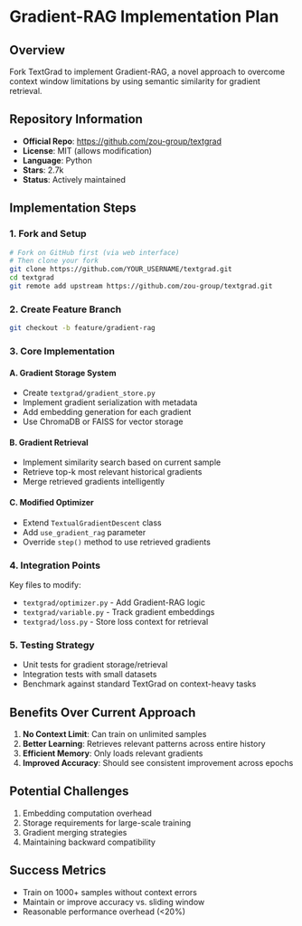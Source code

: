 # Gradient-RAG Implementation Plan

## Overview
Fork TextGrad to implement Gradient-RAG, a novel approach to overcome context window limitations by using semantic similarity for gradient retrieval.

## Repository Information
- **Official Repo**: https://github.com/zou-group/textgrad
- **License**: MIT (allows modification)
- **Language**: Python
- **Stars**: 2.7k
- **Status**: Actively maintained

## Implementation Steps

### 1. Fork and Setup
```bash
# Fork on GitHub first (via web interface)
# Then clone your fork
git clone https://github.com/YOUR_USERNAME/textgrad.git
cd textgrad
git remote add upstream https://github.com/zou-group/textgrad.git
```

### 2. Create Feature Branch
```bash
git checkout -b feature/gradient-rag
```

### 3. Core Implementation

#### A. Gradient Storage System
- Create `textgrad/gradient_store.py`
- Implement gradient serialization with metadata
- Add embedding generation for each gradient
- Use ChromaDB or FAISS for vector storage

#### B. Gradient Retrieval
- Implement similarity search based on current sample
- Retrieve top-k most relevant historical gradients
- Merge retrieved gradients intelligently

#### C. Modified Optimizer
- Extend `TextualGradientDescent` class
- Add `use_gradient_rag` parameter
- Override `step()` method to use retrieved gradients

### 4. Integration Points

Key files to modify:
- `textgrad/optimizer.py` - Add Gradient-RAG logic
- `textgrad/variable.py` - Track gradient embeddings
- `textgrad/loss.py` - Store loss context for retrieval

### 5. Testing Strategy
- Unit tests for gradient storage/retrieval
- Integration tests with small datasets
- Benchmark against standard TextGrad on context-heavy tasks

## Benefits Over Current Approach
1. **No Context Limit**: Can train on unlimited samples
2. **Better Learning**: Retrieves relevant patterns across entire history
3. **Efficient Memory**: Only loads relevant gradients
4. **Improved Accuracy**: Should see consistent improvement across epochs

## Potential Challenges
1. Embedding computation overhead
2. Storage requirements for large-scale training
3. Gradient merging strategies
4. Maintaining backward compatibility

## Success Metrics
- Train on 1000+ samples without context errors
- Maintain or improve accuracy vs. sliding window
- Reasonable performance overhead (<20%)